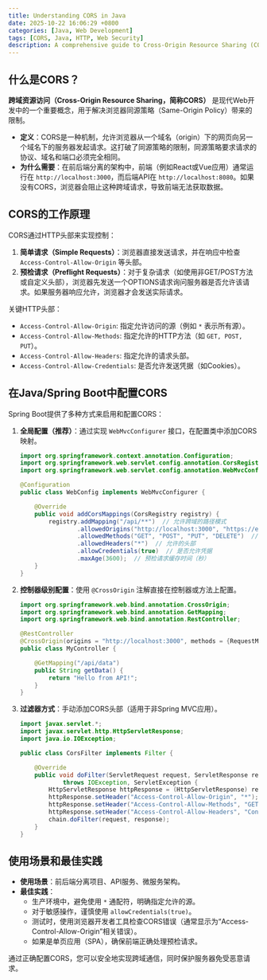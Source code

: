 ```yaml
---
title: Understanding CORS in Java
date: 2025-10-22 16:06:29 +0800
categories: [Java, Web Development]
tags: [CORS, Java, HTTP, Web Security]
description: A comprehensive guide to Cross-Origin Resource Sharing (CORS) in Java applications, including configuration and best practices.
---
```


## 什么是CORS？

**跨域资源访问（Cross-Origin Resource Sharing，简称CORS）** 是现代Web开发中的一个重要概念，用于解决浏览器同源策略（Same-Origin Policy）带来的限制。

- **定义**：CORS是一种机制，允许浏览器从一个域名（origin）下的网页向另一个域名下的服务器发起请求。这打破了同源策略的限制，同源策略要求请求的协议、域名和端口必须完全相同。
- **为什么需要**：在前后端分离的架构中，前端（例如React或Vue应用）通常运行在 `http://localhost:3000`，而后端API在 `http://localhost:8080`。如果没有CORS，浏览器会阻止这种跨域请求，导致前端无法获取数据。

## CORS的工作原理

CORS通过HTTP头部来实现控制：

1. **简单请求（Simple Requests）**：浏览器直接发送请求，并在响应中检查 `Access-Control-Allow-Origin` 等头部。
2. **预检请求（Preflight Requests）**：对于复杂请求（如使用非GET/POST方法或自定义头部），浏览器先发送一个OPTIONS请求询问服务器是否允许该请求。如果服务器响应允许，浏览器才会发送实际请求。

关键HTTP头部：
- `Access-Control-Allow-Origin`: 指定允许访问的源（例如 `*` 表示所有源）。
- `Access-Control-Allow-Methods`: 指定允许的HTTP方法（如 `GET, POST, PUT`）。
- `Access-Control-Allow-Headers`: 指定允许的请求头部。
- `Access-Control-Allow-Credentials`: 是否允许发送凭据（如Cookies）。

## 在Java/Spring Boot中配置CORS

Spring Boot提供了多种方式来启用和配置CORS：

1. **全局配置（推荐）**：通过实现 `WebMvcConfigurer` 接口，在配置类中添加CORS映射。

   ```java
   import org.springframework.context.annotation.Configuration;
   import org.springframework.web.servlet.config.annotation.CorsRegistry;
   import org.springframework.web.servlet.config.annotation.WebMvcConfigurer;

   @Configuration
   public class WebConfig implements WebMvcConfigurer {

       @Override
       public void addCorsMappings(CorsRegistry registry) {
           registry.addMapping("/api/**")  // 允许跨域的路径模式
                   .allowedOrigins("http://localhost:3000", "https://example.com")  // 允许的源
                   .allowedMethods("GET", "POST", "PUT", "DELETE")  // 允许的方法
                   .allowedHeaders("*")  // 允许的头部
                   .allowCredentials(true)  // 是否允许凭据
                   .maxAge(3600);  // 预检请求缓存时间（秒）
       }
   }
   ```

2. **控制器级别配置**：使用 `@CrossOrigin` 注解直接在控制器或方法上配置。

   ```java
   import org.springframework.web.bind.annotation.CrossOrigin;
   import org.springframework.web.bind.annotation.GetMapping;
   import org.springframework.web.bind.annotation.RestController;

   @RestController
   @CrossOrigin(origins = "http://localhost:3000", methods = {RequestMethod.GET, RequestMethod.POST})
   public class MyController {

       @GetMapping("/api/data")
       public String getData() {
           return "Hello from API!";
       }
   }
   ```

3. **过滤器方式**：手动添加CORS头部（适用于非Spring MVC应用）。

   ```java
   import javax.servlet.*;
   import javax.servlet.http.HttpServletResponse;
   import java.io.IOException;

   public class CorsFilter implements Filter {

       @Override
       public void doFilter(ServletRequest request, ServletResponse response, FilterChain chain)
               throws IOException, ServletException {
           HttpServletResponse httpResponse = (HttpServletResponse) response;
           httpResponse.setHeader("Access-Control-Allow-Origin", "*");
           httpResponse.setHeader("Access-Control-Allow-Methods", "GET, POST, PUT, DELETE");
           httpResponse.setHeader("Access-Control-Allow-Headers", "Content-Type, Authorization");
           chain.doFilter(request, response);
       }
   }
   ```

## 使用场景和最佳实践

- **使用场景**：前后端分离项目、API服务、微服务架构。
- **最佳实践**：
  - 生产环境中，避免使用 `*` 通配符，明确指定允许的源。
  - 对于敏感操作，谨慎使用 `allowCredentials(true)`。
  - 测试时，使用浏览器开发者工具检查CORS错误（通常显示为“Access-Control-Allow-Origin”相关错误）。
  - 如果是单页应用（SPA），确保前端正确处理预检请求。

通过正确配置CORS，您可以安全地实现跨域通信，同时保护服务器免受恶意请求。
